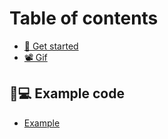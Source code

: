 # Table of contents

* [📌 Get started](README.md)
* [📽 Gif](gif.md)

## 👨💻 Example code

* [Example](example-code/example.md)
